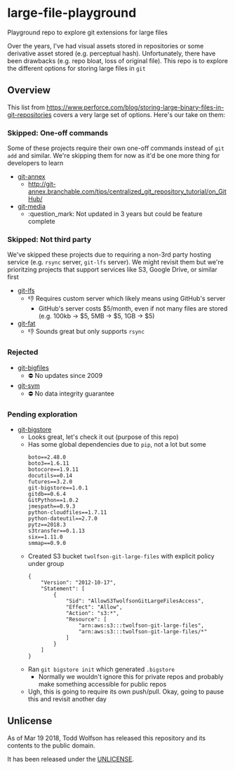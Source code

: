 # large-file-playground
Playground repo to explore git extensions for large files

Over the years, I've had visual assets stored in repositories or some derivative asset stored (e.g. perceptual hash). Unfortunately, there have been drawbacks (e.g. repo bloat, loss of original file). This repo is to explore the different options for storing large files in `git`

## Overview
This list from <https://www.perforce.com/blog/storing-large-binary-files-in-git-repositories> covers a very large set of options. Here's our take on them:

### Skipped: One-off commands
Some of these projects require their own one-off commands instead of `git add` and similar. We're skipping them for now as it'd be one more thing for developers to learn

- [git-annex](http://git-annex.branchable.com/)
    - http://git-annex.branchable.com/tips/centralized_git_repository_tutorial/on_GitHub/
- [git-media](https://github.com/alebedev/git-media)
    - :question_mark: Not updated in 3 years but could be feature complete

### Skipped: Not third party
We've skipped these projects due to requiring a non-3rd party hosting service (e.g. `rsync` server, `git-lfs` server). We might revisit them but we're prioritzing projects that support services like S3, Google Drive, or similar first

- [git-lfs](https://git-lfs.github.com/)
    - :-1: Requires custom server which likely means using GitHub's server
        - GitHub's server costs $5/month, even if not many files are stored (e.g. 100kb -> $5, 5MB -> $5, 1GB -> $5)
- [git-fat](https://github.com/jedbrown/git-fat)
    - :-1: Sounds great but only supports `rsync`

### Rejected
- [git-bigfiles](http://caca.zoy.org/wiki/git-bigfiles)
    - :no_entry: No updates since 2009
- [git-sym](https://github.com/cdunn2001/git-sym)
    - :no_entry: No data integrity guarantee

### Pending exploration
- [git-bigstore](https://github.com/lionheart/git-bigstore)
    - Looks great, let's check it out (purpose of this repo)
    - Has some global dependencies due to `pip`, not a lot but some
        ```
        boto==2.48.0
        boto3==1.6.11
        botocore==1.9.11
        docutils==0.14
        futures==3.2.0
        git-bigstore==1.0.1
        gitdb==0.6.4
        GitPython==1.0.2
        jmespath==0.9.3
        python-cloudfiles==1.7.11
        python-dateutil==2.7.0
        pytz==2018.3
        s3transfer==0.1.13
        six==1.11.0
        smmap==0.9.0
        ```
    - Created S3 bucket `twolfson-git-large-files` with explicit policy under group
        ```
        {
            "Version": "2012-10-17",
            "Statement": [
                {
                    "Sid": "AllowS3TwolfsonGitLargeFilesAccess",
                    "Effect": "Allow",
                    "Action": "s3:*",
                    "Resource": [
                        "arn:aws:s3:::twolfson-git-large-files",
                        "arn:aws:s3:::twolfson-git-large-files/*"
                    ]
                }
            ]
        }
        ```
    - Ran `git bigstore init` which generated `.bigstore`
        - Normally we wouldn't ignore this for private repos and probably make something accessible for public repos
    - Ugh, this is going to require its own push/pull. Okay, going to pause this and revisit another day

## Unlicense
As of Mar 19 2018, Todd Wolfson has released this repository and its contents to the public domain.

It has been released under the [UNLICENSE][].

[UNLICENSE]: UNLICENSE

